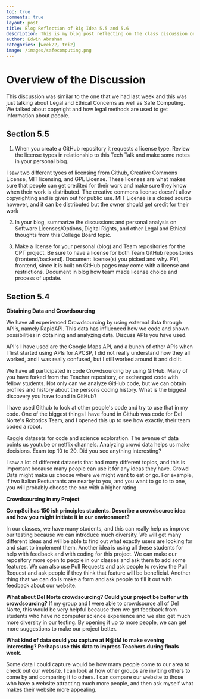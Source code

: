 ```yaml
---
toc: true
comments: true
layout: post
title: Blog Reflection of Big Idea 5.5 and 5.6
description: This is my blog post reflecting on the class discussion on Legal and Ethical Concerns and Safe Computing
author: Edwin Abraham
categories: [week22, tri2]
image: /images/safecomputing.png
---
```


# Overview of the Discussion
This discussion was similar to the one that we had last week and this was just talking about Legal and Ethical Concerns as well as Safe Computing. We talked about copyright and how legal methods are used to get information about people.

## Section 5.5
1. When you create a GitHub repository it requests a license type. Review the license types in relationship to this Tech Talk and make some notes in your personal blog.

I saw two different tyoes of licensing from Github, Creative Commons License, MIT licensing, and GPL License. These licenses are what makes sure that people can get credited for their work and make sure they know when their work is distributed. The creative commons license doesn't allow copyrighting and is given out for public use. MIT License is a closed source however, and it can be distributed but the owner should get credit for their work

2. In your blog, summarize the discussions and personal analysis on Software Licenses/Options, Digital Rights, and other Legal and Ethical thoughts from this College Board topic.

3. Make a license for your personal (blog) and Team repositories for the CPT project. Be sure to have a license for both Team GitHub repositories (frontend/backend). Document license(s) you picked and why. FYI, frontend, since it is built on GitHub pages may come with a license and restrictions. Document in blog how team made license choice and process of update.

## Section 5.4
**Obtaining Data and Crowdsourcing**

We have all experienced Crowdsourcing by using external data through API’s, namely RapidAPI. This data has influenced how we code and shown possibilities in obtaining and analyzing data. Discuss APIs you have used.

API's I have used are the Google Maps API, and a bunch of other APIs when I first started using APIs for APCSP, I did not really understand how they all worked, and I was really confused, but I still worked around it and did it.

We have all participated in code Crowdsourcing by using GitHub. Many of you have forked from the Teacher repository, or exchanged code with fellow students. Not only can we analyze GitHub code, but we can obtain profiles and history about the persons coding history. What is the biggest discovery you have found in GitHub?

I have used Github to look at other people's code and try to use that in my code. One of the biggest things I have found in Github was code for Del Norte's Robotics Team, and I opened this up to see how exactly, their team coded a robot.

Kaggle datasets for code and science exploration. The avenue of data points us youtube or netflix channels. Analyzing crowd data helps us make decisions. Exam top 10 to 20. Did you see anything interesting?

I saw a lot of different datasets that had many different topics, and this is important because many people can use it for any ideas they have. Crowd Data might make us choose where we might want to eat or go. For example, if two Italian Restuarants are nearby to you, and you want to go to to one, you will probably choose the one with a higher rating.

**Crowdsourcing in my Project**

**CompSci has 150 ish principles students. Describe a crowdsource idea and how you might initiate it in our environment?**

In our classes, we have many students, and this can really help us improve our testing because we can introduce much diversity. We will get many different ideas and will be able to find out what exactly users are looking for and start to implement them. Another idea is using all these students for help with feedback and with coding for this project. We can make our repository more open to people in our classes and ask them to add some features. We can also use Pull Requests and ask people to review the Pull Request and ask people if they think that feature will be beneficial. Another thing that we can do is make a form and ask people to fill it out with feedback about our website.

**What about Del Norte crowdsourcing? Could your project be better with crowdsourcing?**
If my group and I were able to crowdsource all of Del Norte, this would be very helpful because then we get feedback from students who have no computer science experience and we also get much more diversity in our testing. By opening it up to more people, we can get more suggestions to make our project better.

**What kind of data could you capture at N@tM to make evening interesting? Perhaps use this data to impress Teachers during finals week.**

Some data I could capture would be how many people come to our area to check out our website. I can look at how other groups are inviting others to come by and comparing it to others. I can compare our website to those who have a website attracting much more people, and then ask myself what makes their website more appealing.